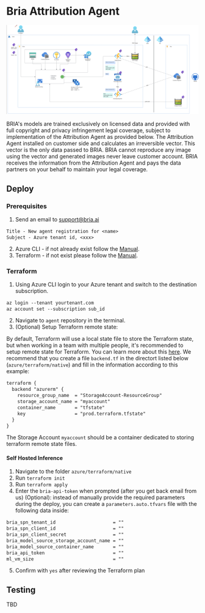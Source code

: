 # Bria Attribution Agent
![alt text](./assets/architecture.png)

BRIA's models are trained exclusively on licensed data and provided with full copyright and privacy infringement legal coverage, subject to implementation of the Attribution Agent as provided below. The Attribution Agent installed on customer side and calculates an irreversible vector. This vector is the only data passed to BRIA. BRIA cannot reproduce any image using the vector and generated images never leave customer account. BRIA receives the information from the Attribution Agent and pays the data partners on your behalf to maintain your legal coverage.

## Deploy

### Prerequisites
1. Send an email to support@bria.ai
```Plain
Title - New agent registration for <name>
Subject - Azure tenant id, <xxx>
```
2. Azure CLI - if not already exist follow the [Manual](https://learn.microsoft.com/en-us/cli/azure/install-azure-cli).
3. Terraform - if not exist please follow the [Manual](https://developer.hashicorp.com/terraform/tutorials/aws-get-started/install-cli).

### Terraform

1. Using Azure CLI login to your Azure tenant and switch to the destination subscription.
```
az login --tenant yourtenant.com
az account set --subscription sub_id
```
2. Navigate to `agent` repository in the terminal.
3. (Optional) Setup Terraform remote state:

By default, Terraform will use a local state file to store the Terraform state, but when working in a team with multiple people, it's recommended to setup remote state for Terraform. You can learn more about this [here](https://developer.hashicorp.com/terraform/language/settings/backends/azurerm). We recommend that you create a file `backend.tf` in the directort listed below (`azure/terraform/native`) and fill in the information according to this example:

```
terraform {
  backend "azurerm" {
    resource_group_name  = "StorageAccount-ResourceGroup"
    storage_account_name = "myaccount"
    container_name       = "tfstate"
    key                  = "prod.terraform.tfstate"
  }
}
```

The Storage Account `myaccount` should be a container dedicated to storing terraform remote state files.

#### Self Hosted Inference

1. Navigate to the folder `azure/terraform/native`
2. Run `terraform init`
3. Run `terraform apply`
4. Enter the `bria-api-token` when prompted (after you get back email from us)
(Optional): instead of manually provide the required parameters during the deploy, you can create a `parameters.auto.tfvars` file with the following data inside:
```
bria_spn_tenant_id                     = ""
bria_spn_client_id                     = ""
bria_spn_client_secret                 = ""
bria_model_source_storage_account_name = ""
bria_model_source_container_name       = ""
bria_api_token                         = ""
ml_vm_size                             = ""
```
5. Confirm with `yes` after reviewing the Terraform plan

## Testing
TBD